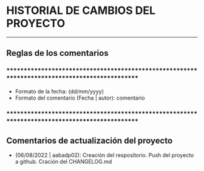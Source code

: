 # HISTORIAL DE CAMBIOS DEL PROYECTO
______________________________________________________________________________________________
## Reglas de los comentarios
### *********************************************************************************************

* Formato de la fecha: (dd/mm/yyyy)
* Formato del comentario (Fecha | autor): comentario

### *********************************************************************************************

## Comentarios de actualización del proyecto

* (06/08/2022 | aabadp02): Creación del respositorio. Push del proyecto a github. Cración del CHANGELOG.md